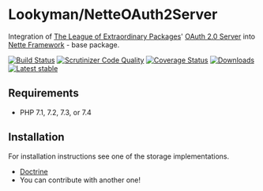 Lookyman/NetteOAuth2Server
==========================

Integration of [The League of Extraordinary Packages](https://thephpleague.com/)' [OAuth 2.0 Server](https://oauth2.thephpleague.com/) into [Nette Framework](https://nette.org/) - base package.

[![Build Status](https://travis-ci.org/lookyman/nette-oauth2-server.svg?branch=master)](https://travis-ci.org/lookyman/nette-oauth2-server)
[![Scrutinizer Code Quality](https://scrutinizer-ci.com/g/lookyman/nette-oauth2-server/badges/quality-score.png?b=master)](https://scrutinizer-ci.com/g/lookyman/nette-oauth2-server/?branch=master)
[![Coverage Status](https://coveralls.io/repos/github/lookyman/nette-oauth2-server/badge.svg?branch=master)](https://coveralls.io/github/lookyman/nette-oauth2-server?branch=master)
[![Downloads](https://img.shields.io/packagist/dt/lookyman/nette-oauth2-server.svg)](https://packagist.org/packages/lookyman/nette-oauth2-server)
[![Latest stable](https://img.shields.io/packagist/v/lookyman/nette-oauth2-server.svg)](https://packagist.org/packages/lookyman/nette-oauth2-server)


Requirements
------------

- PHP 7.1, 7.2, 7.3, or 7.4


Installation
------------

For installation instructions see one of the storage implementations.

- [Doctrine](https://github.com/lookyman/nette-oauth2-server-doctrine)
- You can contribute with another one!
